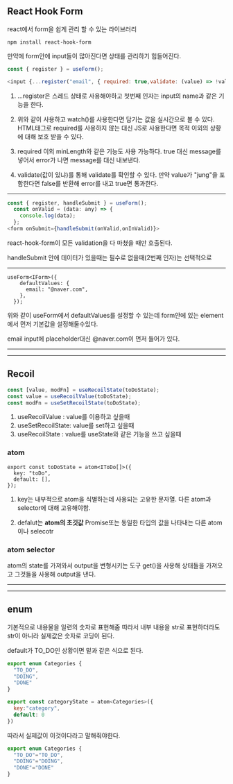 ## React Hook Form

react에서 form을 쉽게 관리 할 수 있는 라이브러리

```
npm install react-hook-form
```

만약에 form안에 input들이 많아진다면 상태를 관리하기 힘들어진다.

```javascript
const { register } = useForm();

<input {...register("email", { required: true,validate: (value) => !value.includes("jung"), })} placeholder="Email" ,/>;

```

1. ...register은 스레드 상태로 사용해야하고 첫번째 인자는 input의 name과 같은 기능을 한다.

2. 위와 같이 사용하고 watch()를 사용한다면 담기는 값을 실시간으로 볼 수 있다.
   HTML태그로 required를 사용하지 않는 대신 JS로 사용한다면 목적 이외의 상황에 대해 보호 받을 수 있다.

3. required 이외 minLength와 같은 기능도 사용 가능하다.
   true 대신 message를 넣어서 error가 나면 message를 대신 내보낸다.

4. validate(값이 있냐)를 통해 validate를 확인할 수 있다.
   만약 value가 "jung"을 포함한다면 false를 반환해 error를 내고 true면 통과한다.

---

```javascript
const { register, handleSubmit } = useForm();
  const onValid = (data: any) => {
    console.log(data);
  };
<form onSubmit={handleSubmit(onValid,onInValid)}>

```

react-hook-form이 모든 validation을 다 마쳤을 때만 호출된다.

handleSubmit 안에 데이터가 있을때는 필수로 없을때(2번째 인자)는 선택적으로

---

```
useForm<IForm>({
    defaultValues: {
      email: "@naver.com",
    },
  });
```

위와 같이 useForm에서 defaultValues를 설정할 수 있는데 form안에 있는 element에서 먼저 기본값을 설정해둘수있다.

email input에 placeholder대신 @naver.com이 먼저 들어가 있다.

---

---

## Recoil

```javascript
const [value, modFn] = useRecoilState(toDoState);
const value = useRecoilValue(toDoState);
const modFn = useSetRecoilState(toDoState);
```

1. useRecoilValue : value를 이용하고 싶을때
2. useSetRecoilState: value를 set하고 싶을때
3. useRecoilState : value를 useState와 같은 기능을 쓰고 싶을때

### atom

```javascipt
export const toDoState = atom<IToDo[]>({
  key: "toDo",
  default: [],
});
```

1. key는 내부적으로 atom을 식별하는데 사용되는 고유한 문자열. 다른 atom과 selector에 대해 고유해야함.

2. defalut는 **atom의 초깃값** Promise또는 동일한 타입의 값을 나타내는 다른 atom이나 selecotr

### atom selector

atom의 state를 가져와서 output을 변형시키는 도구
get()을 사용해 상태들을 가져오고 그것들을 사용해 output을 낸다.

---

---

## enum

기본적으로 내용물을 일련의 숫자로 표현해줌
따라서 내부 내용을 str로 표현하더라도 str이 아니라 실제값은 숫자로 코딩이 된다.

default가 TO_DO인 상황이면 밑과 같은 식으로 된다.

```javascript
export enum Categories {
  "TO_DO",
  "DOING",
  "DONE"
}

export const categoryState = atom<Categories>({
  key:"category",
  default: 0
})
```

따라서 실제값이 이것이다라고 말해줘야한다.

```javascript
export enum Categories {
  "TO_DO"="TO_DO",
  "DOING"="DOING",
  "DONE"="DONE"
}
```

